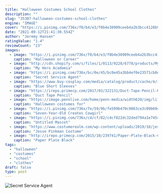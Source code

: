 ```yaml
---
title: "Halloween Costumes School Clothes"
description: ""
slug: "35307-halloween-costumes-school-clothes"
engine: "IMAGE"
cover: "https://i.pinimg.com/736x/f0/b4/e3/f0b4e38909ceeb4a2b3bcc4128b90ffb.jpg"
date: "2021-09-12T21:41:30.554Z"
author: "Jeremy Hansen"
ratingValue: "1.4"
reviewCount: "23"
images:
  - image: "https://i.pinimg.com/736x/f0/b4/e3/f0b4e38909ceeb4a2b3bcc4128b90ffb.jpg"
    caption: "Halloween or Career"
  - image: "http://cdn.shopify.com/s/files/1/0113/9228/6778/products/My_Hero_Academia_Himiko_Toga_Cosplay_Costume_Uniform_Dress_School_Style_7_1200x1200.jpg?v=1536564936"
    caption: "My Hero Academia"
  - image: "https://i.pinimg.com/736x/bc/0e/45/bc0e45a3bb4ef0e23571cb8efce8b91b--creative-costumes-diy-costumes.jpg?b=t"
    caption: "Secret Service Agent"
  - image: "https://www.buy-cosplay.com/media/catalog/product/cache/4/image/650x/040ec09b1e35df139433887a97daa66f/c/o/cos-39_01.jpg"
    caption: "Blue Short Sleeves"
  - image: "https://irepo.primecp.com/2017/03/322131/Duct-Tape-Pencil-Roll-School-Craft_ExtraLarge700_ID-2134221.jpg?v=2134221"
    caption: "Duct Tape Pencil"
  - image: "https://image.pennlive.com/home/penn-media/width620/img/life/photo/11610503-standard.jpg"
    caption: "Halloween costumes for"
  - image: "https://i.pinimg.com/736x/fe/59/9b/fe599b470c9863ce3c09b69c9748e5b3--party-costumes-diy-costumes.jpg"
    caption: "Seven-Year-Old Creates Cowgirl"
  - image: "https://i.pinimg.com/736x/c4/cf/82/c4cf822dc32ded794a1e7454c7dba108.jpg"
    caption: "Untitled Mascot"
  - image: "https://www.costumerealm.com/wp-content/uploads/2019/10/jesse-breaking-bad-saison2-promo1.jpg"
    caption: "Jesse Pinkman Costume"
  - image: "http://irepo.primecp.com/2015/10/239741/Paper-Plate-Black-Cat_ExtraLarge700_ID-1227832.png?v=1227832"
    caption: "Paper Plate Black"
tags:
  - "halloween"
  - "costumes"
  - "school"
  - "clothes"
draft: false
type: post
---
```



![Secret Service Agent](https://i.pinimg.com/736x/bc/0e/45/bc0e45a3bb4ef0e23571cb8efce8b91b--creative-costumes-diy-costumes.jpg?b=t "Secret Service Agent")


<!--inArticleAds-->

<!--galleryOne-->


<!--inArticleAds-->

<!--galleryTwo-->


<!--galleryThree-->

